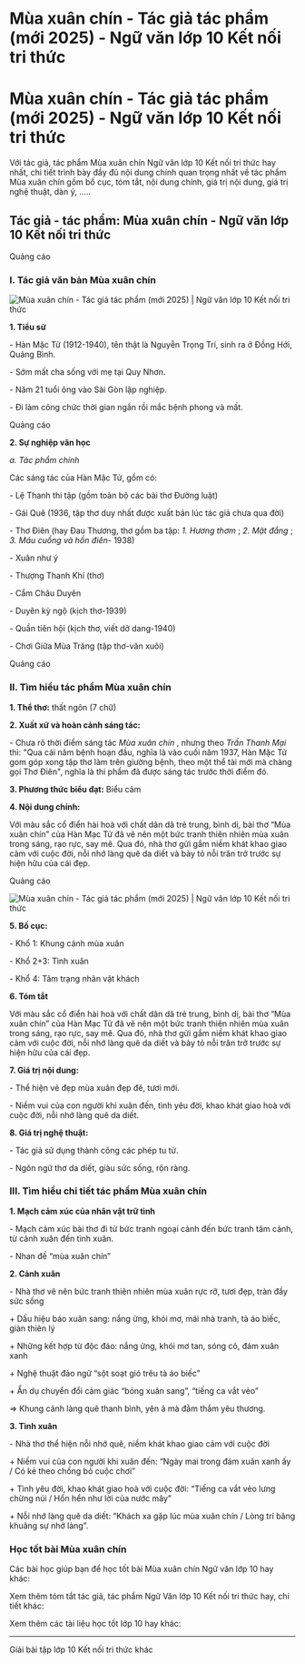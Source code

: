 # Mùa xuân chín - Tác giả tác phẩm (mới 2025) - Ngữ văn lớp 10 Kết nối tri thức

# Mùa xuân chín - Tác giả tác phẩm (mới 2025) - Ngữ văn lớp 10 Kết nối tri thức

Với tác giả, tác phẩm Mùa xuân chín Ngữ văn lớp 10 Kết nối tri thức hay nhất, chi tiết trình bày đầy đủ nội dung chính quan trọng nhất về tác phẩm Mùa xuân chín gồm bố cục, tóm tắt, nội dung chính, giá trị nội dung, giá trị nghệ thuật, dàn ý, .....

## Tác giả - tác phẩm: Mùa xuân chín - Ngữ văn lớp 10 Kết nối tri thức

Quảng cáo

### **I. Tác giả văn bản Mùa xuân chín**

![Mùa xuân chín - Tác giả tác phẩm \(mới 2025\) | Ngữ văn lớp 10 Kết nối tri thức](https://vietjack.com/soan-van-lop-10-kn/images/tac-gia-tac-pham-mua-xuan-chin.PNG)

**1\. Tiểu sử**

\- Hàn Mặc Tử (1912-1940), tên thật là Nguyễn Trọng Trí, sinh ra ở Đồng Hới, Quảng Bình.

\- Sớm mất cha sống với mẹ tại Quy Nhơn.

\- Năm 21 tuổi ông vào Sài Gòn lập nghiệp.

\- Đi làm công chức thời gian ngắn rồi mắc bệnh phong và mất.

Quảng cáo

**2\. Sự nghiệp văn học**

_a. Tác phẩm chính_

Các sáng tác của Hàn Mặc Tử, gồm có:

\- Lệ Thanh thi tập (gồm toàn bộ các bài thơ Đường luật)

\- Gái Quê (1936, tập thơ duy nhất được xuất bản lúc tác giả chưa qua đời) 

\- Thơ Điên (hay Đau Thương, thơ gồm ba tập:  _1\. Hương thơm_ ;  _2\. Mật đắng_ ;  _3\. Máu cuồng và hồn điên-_ 1938)

\- Xuân như ý

\- Thượng Thanh Khí (thơ)

\- Cẩm Châu Duyên

\- Duyên kỳ ngộ (kịch thơ-1939)

\- Quần tiên hội (kịch thơ, viết dở dang-1940)

\- Chơi Giữa Mùa Trăng (tập thơ-văn xuôi)

Quảng cáo

### **II. Tìm hiểu tác phẩm Mùa xuân chín**

**1\. Thể thơ:** thất ngôn (7 chữ)

**2\. Xuất xứ và hoàn cảnh sáng tác:**

\- Chưa rõ thời điểm sáng tác _Mùa xuân chín_ , nhưng theo _Trần Thanh Mại_ thì: "Qua cái năm bệnh hoạn đầu, nghĩa là vào cuối năm 1937, Hàn Mặc Tử gom góp xong tập thơ làm trên giường bệnh, theo một thể tài mới mà chàng gọi Thơ Điên", nghĩa là thi phẩm đã được sáng tác trước thời điểm đó.

**3\. Phương thức biểu đạt:** Biểu cảm 

**4\. Nội dung chính:**

Với màu sắc cổ điển hài hoà với chất dân dã trẻ trung, bình dị, bài thơ “Mùa xuân chín” của Hàn Mạc Tử đã vẽ nên một bức tranh thiên nhiên mùa xuân trong sáng, rạo rực, say mê. Qua đó, nhà thơ gửi gắm niềm khát khao giao cảm với cuộc đời, nỗi nhớ làng quê da diết và bày tỏ nỗi trăn trở trước sự hiện hữu của cái đẹp. 

Quảng cáo

![Mùa xuân chín - Tác giả tác phẩm \(mới 2025\) | Ngữ văn lớp 10 Kết nối tri thức](https://vietjack.com/soan-van-lop-10-kn/images/tac-gia-tac-pham-mua-xuan-chin-1.PNG)

**5\. Bố cục:**

\- Khổ 1: Khung cảnh mùa xuân

\- Khổ 2+3: Tình xuân

\- Khổ 4: Tâm trạng nhân vật khách

**6\. Tóm tắt**

Với màu sắc cổ điển hài hoà với chất dân dã trẻ trung, bình dị, bài thơ “Mùa xuân chín” của Hàn Mạc Tử đã vẽ nên một bức tranh thiên nhiên mùa xuân trong sáng, rạo rực, say mê. Qua đó, nhà thơ gửi gắm niềm khát khao giao cảm với cuộc đời, nỗi nhớ làng quê da diết và bày tỏ nỗi trăn trở trước sự hiện hữu của cái đẹp. 

**7\. Giá trị nội dung:**

\- Thể hiện vẻ đẹp mùa xuân đẹp đẽ, tươi mới.

\- Niềm vui của con người khi xuân đến, tình yêu đời, khao khát giao hoà với cuộc đời, nỗi nhớ làng quê da diết.

**8\. Giá trị nghệ thuật:**

\- Tác giả sử dụng thành công các phép tu từ.

\- Ngôn ngữ thơ da diết, giàu sức sống, rộn ràng.

### **III. Tìm hiểu chi tiết tác phẩm Mùa xuân chín**

**1\. Mạch cảm xúc của nhân vật trữ tình**

\- Mạch cảm xúc bài thơ đi từ bức tranh ngoại cảnh đến bức tranh tâm cảnh, từ cảnh xuân đến tình xuân. 

\- Nhan đề “mùa xuân chín”

**2\. Cảnh xuân**

\- Nhà thơ vẽ nên bức tranh thiên nhiên mùa xuân rực rỡ, tươi đẹp, tràn đầy sức sống

\+ Dấu hiệu báo xuân sang: nắng ửng, khói mơ, mái nhà tranh, tà áo biếc, giàn thiên lý

\+ Những kết hợp từ độc đáo: nắng ửng, khói mơ tan, sóng cỏ, đám xuân xanh

\+ Nghệ thuật đảo ngữ “sột soạt gió trêu tà áo biếc”

\+ Ẩn dụ chuyển đổi cảm giác “bóng xuân sang”, “tiếng ca vắt vẻo”

=> Khung cảnh làng quê thanh bình, yên ả mà đằm thắm yêu thương. 

**3\. Tình xuân**

\- Nhà thơ thể hiện nỗi nhớ quê, niềm khát khao giao cảm với cuộc đời

\+ Niềm vui của con người khi xuân đến: “Ngày mai trong đám xuân xanh ấy / Có kẻ theo chồng bỏ cuộc chơi”

\+ Tình yêu đời, khao khát giao hoà với cuộc đời: “Tiếng ca vắt vẻo lưng chừng núi / Hổn hển như lời của nước mây”

\+ Nỗi nhớ làng quê da diết: “Khách xa gặp lúc mùa xuân chín / Lòng trí bâng khuâng sự nhớ làng”.

### **Học tốt bài Mùa xuân chín**

Các bài học giúp bạn để học tốt bài Mùa xuân chín Ngữ văn lớp 10 hay khác:

Xem thêm tóm tắt tác giả, tác phẩm Ngữ Văn lớp 10 Kết nối tri thức hay, chi tiết khác:

Xem thêm các tài liệu học tốt lớp 10 hay khác:

* * *

Giải bài tập lớp 10 Kết nối tri thức khác
